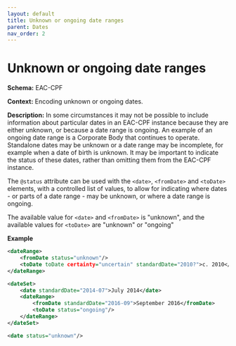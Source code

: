 ```yaml
---
layout: default
title: Unknown or ongoing date ranges
parent: Dates
nav_order: 2
---
```


# Unknown or ongoing date ranges
**Schema:**
EAC-CPF

**Context:**
Encoding unknown or ongoing dates. 

**Description:**
In some circumstances it may not be possible to include information about particular dates in an EAC-CPF instance because they are either unknown, or because a date range is ongoing. An example of an ongoing date range is a Corporate Body that continues to operate. Standalone dates may be unknown or a date range may be incomplete, for example when a date of birth is unknown. It may be important to indicate the status of these dates, rather than omitting them from the EAC-CPF instance. 

The `@status` attribute can be used with the `<date>`, `<fromDate>` and `<toDate>` elements, with a controlled list of values, to allow for indicating where dates - or parts of a date range - may be unknown, or where a date range is ongoing. 

The available value for `<date>` and `<fromDate>` is "unknown", and the available values for `<toDate>` are "unknown" or "ongoing"

**Example**
```xml
<dateRange>
 	<fromDate status="unknown"/>
	<toDate toDate certainty="uncertain" standardDate="2010?">c. 2010</toDate> 
</dateRange>
```

```xml
<dateSet>
	<date standardDate="2014-07">July 2014</date>
	<dateRange>
		<fromDate standardDate="2016-09">September 2016</fromDate>
 		<toDate status="ongoing"/>
	</dateRange>
</dateSet>
```

```xml
<date status="unknown"/>
```
